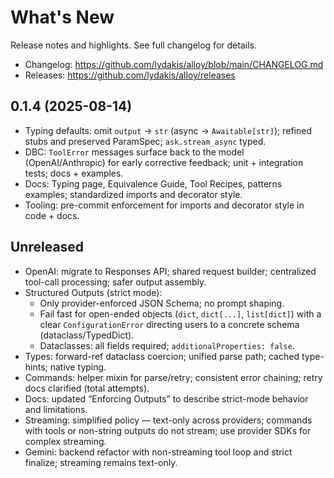 # What's New

Release notes and highlights. See full changelog for details.

- Changelog: https://github.com/lydakis/alloy/blob/main/CHANGELOG.md
- Releases: https://github.com/lydakis/alloy/releases

## 0.1.4 (2025-08-14)
- Typing defaults: omit `output` → `str` (async → `Awaitable[str]`); refined stubs and preserved ParamSpec; `ask.stream_async` typed.
- DBC: `ToolError` messages surface back to the model (OpenAI/Anthropic) for early corrective feedback; unit + integration tests; docs + examples.
- Docs: Typing page, Equivalence Guide, Tool Recipes, patterns examples; standardized imports and decorator style.
- Tooling: pre-commit enforcement for imports and decorator style in code + docs.

## Unreleased
- OpenAI: migrate to Responses API; shared request builder; centralized tool-call processing; safer output assembly.
- Structured Outputs (strict mode):
  - Only provider-enforced JSON Schema; no prompt shaping.
  - Fail fast for open-ended objects (`dict`, `dict[...]`, `list[dict]`) with a clear `ConfigurationError` directing users to a concrete schema (dataclass/TypedDict).
  - Dataclasses: all fields required; `additionalProperties: false`.
- Types: forward-ref dataclass coercion; unified parse path; cached type-hints; native typing.
- Commands: helper mixin for parse/retry; consistent error chaining; retry docs clarified (total attempts).
- Docs: updated “Enforcing Outputs” to describe strict-mode behavior and limitations.
 - Streaming: simplified policy — text-only across providers; commands with tools or non-string outputs do not stream; use provider SDKs for complex streaming.
 - Gemini: backend refactor with non-streaming tool loop and strict finalize; streaming remains text-only.
